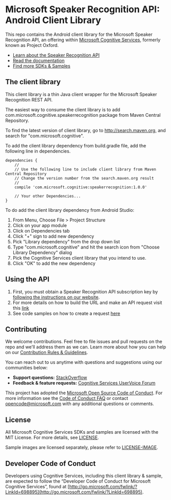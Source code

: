 # Microsoft Speaker Recognition API: Android Client Library
This repo contains the Android client library for the Microsoft Speaker Recognition API, an offering within [Microsoft Cognitive Services](https://www.microsoft.com/cognitive-services), formerly known as Project Oxford.
* [Learn about the Speaker Recognition API](https://www.microsoft.com/cognitive-services/en-us/speaker-recognition-api)
* [Read the documentation](https://www.microsoft.com/cognitive-services/en-us/speaker-recognition-api/documentation)
* [Find more SDKs & Samples](https://www.microsoft.com/cognitive-services/en-us/SDK-Sample?api=speaker%20recognition)

## The client library
This client library is a thin Java client wrapper for the Microsoft Speaker Recognition REST API.

The easiest way to consume the client library is to add com.microsoft.cognitive.speakerrecognition package from Maven Central Repository.

To find the latest version of client library, go to http://search.maven.org, and search for "com.microsoft.cognitive".

To add the client library dependency from build.gradle file, add the following line in dependencies.

```
dependencies {
    //
    // Use the following line to include client library from Maven Central Repository
    // Change the version number from the search.maven.org result
    //
    compile 'com.microsoft.cognitive:speakerrecognition:1.0.0'

    // Your other Dependencies...
}
```

To do add the client library dependency from Android Studio:
 1. From Menu, Choose File \> Project Structure
 2. Click on your app module
 3. Click on Dependencies tab
 4. Click "+" sign to add new dependency
 5. Pick "Library dependency" from the drop down list
 6. Type "com.microsoft.cognitive" and hit the search icon from "Choose Library Dependency" dialog
 7. Pick the Cognitive Services client library that you intend to use.
 8. Click "OK" to add the new dependency

## Using the API
1. First, you must obtain a Speaker Recognition API subscription key by [following the instructions on our website](<https://www.microsoft.com/cognitive-services/en-us/sign-up>).
2. For more details on how to build the URL and make an API request visit this [link](<https://westus.dev.cognitive.microsoft.com/docs/services/563309b6778daf02acc0a508/operations/5645c725ca73070ee8845bd6>)
3. See code samples on how to create a request [here](<https://westus.dev.cognitive.microsoft.com/docs/services/563309b6778daf02acc0a508/operations/5645c725ca73070ee8845bd6#java>)

## Contributing
We welcome contributions. Feel free to file issues and pull requests on the repo and we'll address them as we can. Learn more about how you can help on our [Contribution Rules & Guidelines](</CONTRIBUTING.md>). 

You can reach out to us anytime with questions and suggestions using our communities below:
 - **Support questions:** [StackOverflow](<https://stackoverflow.com/questions/tagged/microsoft-cognitive>)
 - **Feedback & feature requests:** [Cognitive Services UserVoice Forum](<https://cognitive.uservoice.com>)

This project has adopted the [Microsoft Open Source Code of Conduct](https://opensource.microsoft.com/codeofconduct/). For more information see the [Code of Conduct FAQ](https://opensource.microsoft.com/codeofconduct/faq/) or contact [opencode@microsoft.com](mailto:opencode@microsoft.com) with any additional questions or comments.

## License
All Microsoft Cognitive Services SDKs and samples are licensed with the MIT License. For more details, see
[LICENSE](</LICENSE.md>).

Sample images are licensed separately, please refer to [LICENSE-IMAGE](</LICENSE-IMAGE.md>).

## Developer Code of Conduct
Developers using Cognitive Services, including this client library & sample, are expected to follow the “Developer Code of Conduct for Microsoft Cognitive Services”, found at [http://go.microsoft.com/fwlink/?LinkId=698895](http://go.microsoft.com/fwlink/?LinkId=698895).
